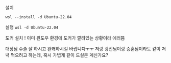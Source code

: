 설치
```
wsl --install -d Ubuntu-22.04
```
실행
`wsl -d Ubuntu-22.04`

도커 설치
! 이미 윈도우 환경에 도커가 깔려있는 상황이라 에러뜸

대장님 수술 잘 하시고 완쾌하시길 바랍니다ㅜㅜ
저랑 광진님이랑 승훈님이라도 같이 저녁 먹으려고 하는데, 혹시 가볍게 같이 드실분 계신가요?